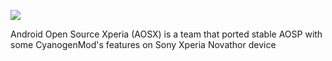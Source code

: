 ![][AOSXImage]

Android Open Source Xperia (AOSX) is a team that ported stable AOSP with some CyanogenMod's features on Sony Xperia Novathor device

[AOSXImage]: https://raw.githubusercontent.com/AndroidOpenSourceXperia/android_extra_aosx/master/Customization/Logo/Logo
